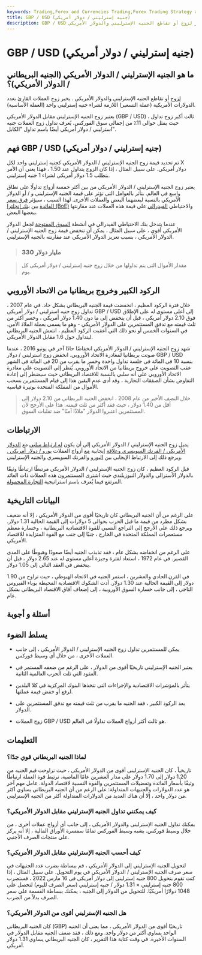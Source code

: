 ```yaml
---
keywords: Trading,Forex and Currencies Trading,Forex Trading Strategy and Education,Strategy and Education
title: GBP / USD (جنيه إسترليني / دولار أمريكي)
description: GBP / USD هو اختصار لزوج أو تقاطع الجنيه الإسترليني والدولار الأمريكي (GBP / USD). يخبر زوج العملات القارئ بعدد الدولارات الأمريكية (عملة التسعير) اللازمة لشراء جنيه إسترليني واحد (العملة الأساسية).
---
```


# GBP / USD (جنيه إسترليني / دولار أمريكي)
## ما هو الجنيه الإسترليني / الدولار الأمريكي (الجنيه البريطاني / الدولار الأمريكي)؟

[لزوج](/currencypair) أو تقاطع الجنيه الإسترليني والدولار الأمريكي . يخبر زوج العملات القارئ بعدد الدولارات الأمريكية (عملة التسعير) اللازمة لشراء جنيه إسترليني واحد (العملة الأساسية).

يعتبر زوج الجنيه الإسترليني مقابل الدولار الأمريكي (GBP / USD) ثالث أكبر زوج تداول ، حيث يمثل حوالي 11٪ من إجمالي سوق الفوركس. يُعرف تداول زوج العملات جنيه استرليني / دولار أمريكي أيضًا باسم تداول "الكابل".

## فهم GBP / USD (جنيه إسترليني / دولار أمريكي)

تم تحديد قيمة زوج الجنيه الإسترليني / الدولار الأمريكي كجنيه إسترليني واحد لكل X دولار أمريكي. على سبيل المثال ، إذا كان الزوج يتداول عند 1.50 ، فهذا يعني أن الأمر يتطلب 1.5 دولار أمريكي لشراء 1 جنيه إسترليني.

يعتبر زوج الجنيه الإسترليني / الدولار الأمريكي من بين أكثر خمسة أزواج تداولًا على نطاق واسع في العالم. يتأثر بالعوامل التي تؤثر على قيمة الجنيه الإسترليني و / أو الدولار الأمريكي بالنسبة لبعضهما البعض والعملات الأخرى. لهذا السبب ، سيؤثر [فرق سعر الفائدة](/interest-rate-differential) بين [بنك إنجلترا (BoE)](/boe) والاحتياطي [الفيدرالي](/federalreservesystem) على قيمة هذه العملات عند مقارنتها ببعضها البعض.

عندما يتدخل بنك الاحتياطي الفيدرالي في أنشطة [السوق المفتوحة](/open-market) لجعل الدولار الأمريكي أقوى ، على سبيل المثال ، يمكن أن تنخفض قيمة زوج الجنيه الإسترليني / الدولار الأمريكي ، بسبب تعزيز الدولار الأمريكي عند مقارنته بالجنيه الإسترليني.

> ### 330 مليار دولار

> مقدار الأموال التي يتم تداولها من خلال زوج جنيه إسترليني / دولار أمريكي كل يوم.

>

## الركود الكبير وخروج بريطانيا من الاتحاد الأوروبي

خلال فترة الركود العظيم ، انخفضت قيمة الجنيه البريطاني بشكل حاد. في عام 2007 ، تداول زوج جنيه استرليني / دولار أمريكي GBP / USD إلى أعلى مستوى له على الإطلاق فوق 2.10 دولار أمريكي ، قبل أن ينخفض إلى ما دون 1.40 دولار أمريكي ، وخسر أكثر من ثلث قيمته مع تدفق المستثمرين على الدولار الأمريكي - وهو ما يسمى بعملة الملاذ الآمن. في السنوات الخمس أو نحو ذلك التي أعقبت الركود العظيم ، انتعش الجنيه البريطاني ليتداول حول 1.6 مقابل الدولار الأمريكي.

شهد زوج الجنيه الإسترليني / الدولار الأمريكي انخفاضًا حادًا آخر في يونيو 2016 ، عندما صوتت بريطانيا لمغادرة الاتحاد الأوروبي. انخفض زوج استرليني / دولار GBP / USD بنسبة 10 في المائة في جلسة تداول واحدة وخسر ما يقرب من 20 في المائة في الشهر عقب التصويت على خروج بريطانيا من الاتحاد الأوروبي. يُنظر إلى التصويت على مغادرة الاتحاد الأوروبي على أنه سلبي بالنسبة للاقتصاد البريطاني حيث سيضطر إلى إعادة التفاوض بشأن الصفقات التجارية ، وقد أدى عدم اليقين هذا إلى قيام المستثمرين بسحب الأموال من المملكة المتحدة بوتيرة قياسية.

> خلال النصف الأخير من عام 2008 ، انخفض الجنيه البريطاني من 2.10 دولار إلى أقل من 1.40 دولار ، حيث فقد أكثر من ثلث قيمته. هذا على الأرجح لأن المستثمرين اعتبروا الدولار "ملاذًا آمنًا" ضد تقلبات السوق.

>

## الارتباطات

يميل زوج الجنيه الإسترليني / الدولار الأمريكي إلى أن يكون [له ارتباط سلبي](/negative-correlation) مع [الدولار الأمريكي / الفرنك السويسري وعلاقة](/usd-chf-us-dollar-swiss-franc-currency-pair) إيجابية [مع](/positive-correlation) أزواج العملات [يورو / دولار أمريكي .](/eur-usd-euro-us-dollar-currency-pair) ويرجع ذلك إلى الارتباط الإيجابي بين [اليورو](/euro) والفرنك السويسري والجنيه الإسترليني.

قبل الركود العظيم ، كان زوج الجنيه الإسترليني / الدولار الأمريكي مرتبطًا ارتباطًا وثيقًا بالدولار الأسترالي والدولار النيوزيلندي حيث اشترى المستثمرون هذه العملات ذات العائد المرتفع فيما يُعرف باسم استراتيجية [التجارة المحمولة](/currencycarrytrade).

## البيانات التاريخية

على الرغم من أن الجنيه البريطاني كان تاريخيًا أقوى من الدولار الأمريكي ، إلا أنه ضعيف بشكل مطرد من قيمة ما قبل الحرب بحوالي 5 دولارات إلى القيمة الحالية 1.31 دولار. ويرجع ذلك على الأرجح إلى التراجع النسبي للقوة الاقتصادية البريطانية ، وخسارة معظم مستعمرات المملكة المتحدة في الخارج ، جنبًا إلى جنب مع القوة المتزايدة للاقتصاد الأمريكي.

على الرغم من انخفاضه بشكل عام ، فقد تذبذب الجنيه أيضًا صعودًا وهبوطًا على المدى القصير. في عام 1972 ، استعاد لفترة وجيزة أعلى مستوى له عند 2.65 دولار ، قبل أن ينخفض في العقد التالي إلى 1.05 دولار.

في القرن الحادي والعشرين ، استمر الجنيه في الاتجاه الهبوطي ، حيث تراوح من 1.90 دولار إلى القيمة الحالية عند 1.30 دولار. أدت الشكوك الاقتصادية المحيطة بوباء الفيروس التاجي ، إلى جانب خسارة السوق الأوروبية ، إلى إضعاف آفاق الاقتصاد البريطاني بشكل عام.

## أسئلة و أجوبة

## يسلط الضوء

- يمكن للمستثمرين تداول زوج الجنيه الإسترليني / الدولار الأمريكي ، إلى جانب العملات الأخرى ، من خلال أي وسيط فوركس.

- يعتبر الجنيه الإسترليني تاريخيًا أقوى من الدولار ، على الرغم من ضعفه المستمر في العقود التي تلت الحرب العالمية الثانية.

- يتأثر بالمؤشرات الاقتصادية والإجراءات التي تتخذها البنوك المركزية في كلا البلدين لرفع أو خفض قيمة عملتها.

- بعد الركود الكبير ، فقد الجنيه ما يقرب من ثلث قيمته مع تدفق المستثمرين على الدولار.

- زوج العملات GBP / USD هو ثالث أكثر أزواج العملات تداولًا في العالم.

## التعليمات

### لماذا الجنيه البريطاني قوي جدًا؟

تاريخياً ، كان الجنيه الإسترليني أقوى من الدولار الأمريكي ، حيث تراوحت قيم الجنيه من 1.20 دولار إلى 1.70 دولار على مدار العشرين عامًا الماضية. ترتبط قوة العملة ارتباطًا وثيقًا بأسعار الفائدة وتفضيلات المستثمرين والقوة النسبية لاقتصاد الدولة. عامل مهم آخر هو عدد الدولارات والجنيهات المتداولة: على الرغم من أن الجنيه البريطاني يساوي أكثر من دولار واحد ، إلا أن هناك العديد من الدولارات المتداولة أكثر من الجنيه الإسترليني.

### كيف يمكنني تداول الجنيه الإسترليني مقابل الدولار الأمريكي؟

يمكنك تداول الجنيه الإسترليني والدولار الأمريكي ، إلى جانب أي أزواج عملات أخرى ، من خلال وسيط فوركس. يشبه وسيط الفوركس تمامًا سمسرة الأوراق المالية ، إلا أنه يركز على منتجات الصرف الأجنبي.

### كيف أحسب الجنيه الإسترليني مقابل الدولار الأمريكي؟

لتحويل الجنيه الإسترليني إلى الدولار الأمريكي ، قم ببساطة بضرب عدد الجنيهات في سعر صرف الجنيه الإسترليني / الدولار الأمريكي في يوم التحويل. على سبيل المثال ، إذا كنت تقوم بتحويل 800 جنيه إسترليني إلى دولار أمريكي في 16 مارس 2022 ، فستضرب 800 جنيه إسترليني × 1.31 دولار / جنيه إسترليني (سعر الصرف لليوم) لتحصل على 1048 دولارًا أمريكيًا. للتحويل من الدولار إلى الجنيه ، يمكنك ببساطة القسمة على سعر الصرف بدلاً من الضرب.

### هل الجنيه الإسترليني أقوى من الدولار الأمريكي؟

كان الجنيه البريطاني (GBP) تاريخيًا أقوى من الدولار الأمريكي ، مما يعني أن الجنيه الواحد يساوي أكثر من دولار واحد. ومع ذلك ، فقد ضعف الجنيه مقابل الدولار في السنوات الأخيرة. في وقت كتابة هذا التقرير ، كان الجنيه البريطاني يساوي 1.31 دولار أمريكي.

